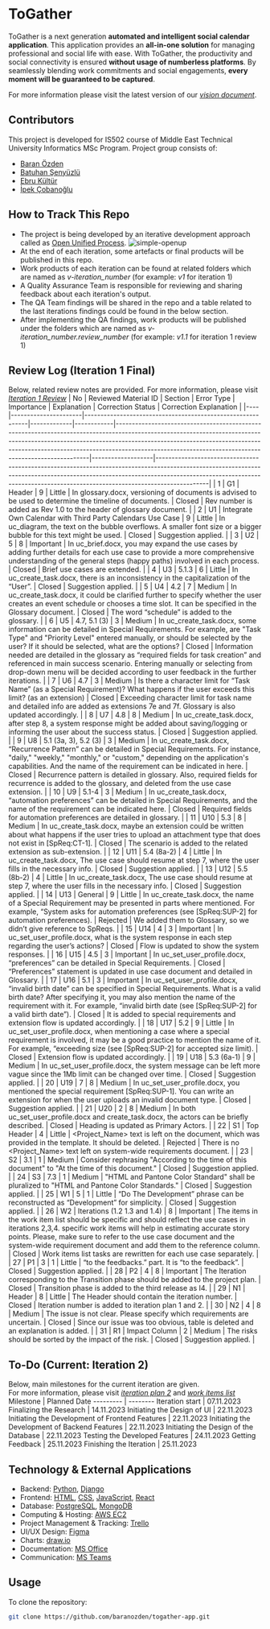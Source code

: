 # ToGather
ToGather is a next generation **automated and intelligent social calendar application**. 
This application provides an **all-in-one solution** for managing professional and social life with ease. 
With ToGather, the productivity and social connectivity is ensured **without usage of numberless platforms**. 
By seamlessly blending work commitments and social engagements, **every moment will be guaranteed to be captured**.

For more information please visit the latest version of our [*vision document*](./Iteration1Revised/docs/vision.docx).

## Contributors
This project is developed for IS502 course of Middle East Technical University Informatics MSc Program.
Project group consists of:
* [Baran Özden](https://github.com/baranozden)
* [Batuhan Şenyüzlü](https://github.com/BatSen)
* [Ebru Kültür](https://github.com/ebrukultur)
* [İpek Çobanoğlu](https://github.com/ipekcobanoglu)

## How to Track This Repo

* The project is being developed by an iterative development approach called as [Open Unified Process](https://www.utm.mx/~caff/doc/OpenUPWeb/).
   ![simple-openup](https://upload.wikimedia.org/wikipedia/commons/2/2c/Openup-basic_lifecycle.jpg)
* At the end of each iteration, some artefacts or final products will be published in this repo.
* Work products of each iteration can be found at related folders which are named as *v-iteration_number* (for example: *v1* for iteration 1)
* A Quality Assurance Team is responsible for reviewing and sharing feedback about each iteration's output.
* The QA Team findings will be shared in the repo and a table related to the last iterations findings could be found in the below section.
* After implementing the QA findings, work products will be published under the folders which are named as *v-iteration_number.review_number* (for example: *v1.1* for iteration 1 review 1)

## Review Log (Iteration 1 Final)
Below, related review notes are provided. For more information, please visit [*Iteration 1 Review*](./Iteration1Revised/docs/ToGather_REVIEW.docx)
| No | Reviewed Material ID | Section                                                    | Error Type  | Importance | Explanation                                                                                                                                                                                                                                                                                                    | Correction Status | Correction Explanation                                                                                                                                                                                                                                   |
|----|----------------------|------------------------------------------------------------|-------------|------------|----------------------------------------------------------------------------------------------------------------------------------------------------------------------------------------------------------------------------------------------------------------------------------------------------------------|-------------------|----------------------------------------------------------------------------------------------------------------------------------------------------------------------------------------------------------------------------------------------------------|
| 1  | G1                   | Header                                                     | 9           | Little     | In glossary.docx, versioning of documents is advised to be used to determine the timeline of documents.                                                                                                                                                                                                        | Closed            | Rev number is added as Rev 1.0 to the header of glossary document.                                                                                                                                                                                       |
| 2  | U1                   | Integrate Own Calendar with Third Party Calendars Use Case | 9           | Little     | In uc_diagram, the text on the bubble overflows. A smaller font size or a bigger bubble for this text might be used.                                                                                                                                                                                           | Closed            | Suggestion applied.                                                                                                                                                                                                                                      |
| 3  | U2                   | 5                                                          | 8           | Important  | In uc_brief.docx, you may expand the use cases by adding further details for each use case to provide a more comprehensive understanding of the general steps (happy paths) involved in each process.                                                                                                          | Closed            | Brief use cases are extended.                                                                                                                                                                                                                            |
| 4  | U3                   | 5.1.3                                                      | 6           | Little     | In uc_create_task.docx, there is an inconsistency in the capitalization of the “User”.                                                                                                                                                                                                                         | Closed            | Suggestion applied.                                                                                                                                                                                                                                      |
| 5  | U4                   | 4.2                                                        | 7           | Medium     | In uc_create_task.docx, it could be clarified further to specify whether the user creates an event schedule or chooses a time slot. It can be specified in the Glossary document.                                                                                                                              | Closed            | The word “schedule” is added to the glossary.                                                                                                                                                                                                            |
| 6  | U5                   | 4.7, 5.1 (3)                                               | 3           | Medium     | In uc_create_task.docx, some information can be detailed in Special Requirements. For example, are "Task Type" and "Priority Level" entered manually, or should be selected by the user? If it should be selected, what are the options?                                                                       | Closed            | Information needed are detailed in the glossary as “required fields for task creation” and referenced in main success scenario. Entering manually or selecting from drop-down menu will be decided according to user feedback in the further iterations. |
| 7  | U6                   | 4.7                                                        | 3           | Medium     | Is there a character limit for “Task Name” (as a Special Requirement)? What happens if the user exceeds this limit? (as an extension)                                                                                                                                                                          | Closed            | Exceeding character limit for task name and detailed info are added as extensions 7e and 7f. Glossary is also updated accordingly.                                                                                                                       |
| 8  | U7                   | 4.8                                                        | 8           | Medium     | In uc_create_task.docx, after step 8, a system response might be added about saving/logging or informing the user about the success status.                                                                                                                                                                    | Closed            | Suggestion applied.                                                                                                                                                                                                                                      |
| 9  | U8                   | 5.1 (3a, 3), 5.2 (3)                                       | 3           | Medium     | In uc_create_task.docx, “Recurrence Pattern” can be detailed in Special Requirements. For instance, "daily," "weekly," "monthly," or "custom," depending on the application's capabilities. And the name of the requirement can be indicated in here.                                                          | Closed            | Recurrence pattern is detailed in glossary. Also, required fields for recurrence is added to the glossary, and deleted from the use case extension.                                                                                                      |
| 10 | U9                   | 5.1-4                                                      | 3           | Medium     | In uc_create_task.docx, “automation preferences” can be detailed in Special Requirements, and the name of the requirement can be indicated here.                                                                                                                                                               | Closed            | Required fields for automation preferences are detailed in glossary.                                                                                                                                                                                     |
| 11 | U10                  | 5.3                                                        | 8           | Medium     | In uc_create_task.docx, maybe an extension could be written about what happens if the user tries to upload an attachment type that does not exist in [SpReq:CT-1].                                                                                                                                             | Closed            | The scenario is added to the related extension as sub-extension.                                                                                                                                                                                         |
| 12 | U11                  | 5.4 (8a-2)                                                 | 4           | Little     | In uc_create_task.docx,  The use case should resume at step 7, where the user fills in the necessary info.                                                                                                                                                                                                     | Closed            | Suggestion applied.                                                                                                                                                                                                                                      |
| 13 | U12                  | 5.5 (8b-2)                                                 | 4           | Little     | In uc_create_task.docx,  The use case should resume at step 7, where the user fills in the necessary info.                                                                                                                                                                                                     | Closed            | Suggestion applied.                                                                                                                                                                                                                                      |
| 14 | U13                  | General                                                    | 9           | Little     | In uc_create_task.docx, the name of a Special Requirement may be presented in parts where mentioned. For example, “System asks for automation preferences (see [SpReq:SUP-2] for automation preferences).                                                                                                      | Rejected          | We added them to Glossary, so we didn’t give reference to SpReqs.                                                                                                                                                                                        |
| 15 | U14                  | 4                                                          | 3           | Important  | In uc_set_user_profile.docx, what is the system response in each step regarding the user’s actions?                                                                                                                                                                                                            | Closed            | Flow is updated to show the system responses.                                                                                                                                                                                                            |
| 16 | U15                  | 4.5                                                        | 3           | Important  | In uc_set_user_profile.docx, “preferences” can be detailed in Special Requirements.                                                                                                                                                                                                                            | Closed            | “Preferences” statement is updated in use case document and detailed in Glossary.                                                                                                                                                                        |
| 17 | U16                  | 5.1                                                        | 3           | Important  | In uc_set_user_profile.docx, “invalid birth date” can be specified in Special Requirements. What is a valid birth date? After specifying it, you may also mention the name of the requirement with it. For example, “invalid birth date (see [SpReq:SUP-2]  for a valid birth date”).                          | Closed            | It is added to special requirements and extension flow is updated accordingly.                                                                                                                                                                           |
| 18 | U17                  | 5.2                                                        | 9           | Little     | In uc_set_user_profile.docx, when mentioning a case where a special requirement is involved, it may be a good practice to mention the name of it. For example, “exceeding size (see [SpReq:SUP-2]  for accepted size limit).                                                                                   | Closed            | Extension flow is updated accordingly.                                                                                                                                                                                                                   |
| 19 | U18                  | 5.3 (6a-1)                                                 | 9           | Medium     | In uc_set_user_profile.docx, the system message can be left more vague since the 1Mb limit can be changed over time.                                                                                                                                                                                           | Closed            | Suggestion applied.                                                                                                                                                                                                                                      |
| 20 | U19                  | 7                                                          | 8           | Medium     | In uc_set_user_profile.docx, you mentioned the special requirement [SpReq:SUP-1]. You can write an extension for when the user uploads an invalid document type.                                                                                                                                               | Closed            | Suggestion applied.                                                                                                                                                                                                                                      |
| 21 | U20                  | 2                                                          | 8           | Medium     | In both uc_set_user_profile.docx and create_task.docx, the actors can be briefly described.                                                                                                                                                                                                                    | Closed            | Heading is updated as Primary Actors.                                                                                                                                                                                                                    |
| 22 | S1                   | Top Header                                                 | 4           | Little     | <Project_Name> text is left on the document, which was provided in the template. It should be deleted.                                                                                                                                                                                                         | Rejected          | There is no <Project_Name> text left on system-wide requirements document.                                                                                                                                                                               |
| 23 | S2                   | 3.1                                                        | 1           | Medium     | Consider rephrasing "According to the time of this document" to "At the time of this document."                                                                                                                                                                                                                | Closed            | Suggestion applied.                                                                                                                                                                                                                                      |
| 24 | S3                   | 7.3                                                        | 1           | Medium     | "HTML and Pantone Color Standard" shall be pluralized to "HTML and Pantone Color Standards."                                                                                                                                                                                                                   | Closed            | Suggestion applied.                                                                                                                                                                                                                                      |
| 25 | W1                   | 5                                                          | 1           | Little     | “Do The Development” phrase can be reconstructed as “Development” for simplicity.                                                                                                                                                                                                                              | Closed            | Suggestion applied.                                                                                                                                                                                                                                      |
| 26 | W2                   | Iterations (1.2 1.3 and 1.4)                               | 8           | Important  | The items in the work item list should be specific and should reflect the use cases in iterations 2,3,4. specific work items will help in estimating accurate story points. Please, make sure to refer to the use case document and the system-wide requirement document and add them to the reference column. | Closed            | Work items list tasks are rewritten for each use case separately.                                                                                                                                                                                        |
| 27 | P1                   | 3                                                          | 1           | Little     | “to the feedbacks.” part. It is “to the feedback”.                                                                                                                                                                                                                                                             | Closed            | Suggestion applied.                                                                                                                                                                                                                                      |
| 28 | P2                   | 4                                                          | 8           | Important  | The Iteration corresponding to the Transition phase should be added to the project plan.                                                                                                                                                                                                                       | Closed            | Transition phase is added to the third release as I4.                                                                                                                                                                                                    |
| 29 | N1                   | Header                                                     | 8           | Little     | The Header should contain the iteration number.                                                                                                                                                                                                                                                                | Closed            | Iteration number is added to iteration plan 1 and 2.                                                                                                                                                                                                     |
| 30 | N2                   | 4                                                          | 8           | Medium     | The issue is not clear. Please specify which requirements are uncertain.                                                                                                                                                                                                                                       | Closed            | Since our issue was too obvious, table is deleted and an explanation is added.                                                                                                                                                                           |
| 31 | R1                   | Impact Column                                              | 2           | Medium     | The risks should be sorted by the impact of the risk.                                                                                                                                                                                                                                                          | Closed            | Suggestion applied.                                                                                                                                                                                                                                      |

## To-Do (Current: Iteration 2)
Below, main milestones for the current iteration are given.  
For more information, please visit [*iteration plan 2*](./Iteration1Revised/docs/iteration_plan_2.docx) and [*work items list*](./Iteration1Revised/docs/work_items_list.xls)
Milestone | Planned Date
--------- | --------
Iteration start | 07.11.2023
Finalizing the Research | 14.11.2023
Initiating the Design of UI | 22.11.2023
Initiating the Development of Frontend Features | 22.11.2023
Initiating the Development of Backend Features | 22.11.2023
Initiating the Design of the Database | 22.11.2023
Testing the Developed Features | 24.11.2023
Getting Feedback | 25.11.2023
Finishing the Iteration | 25.11.2023


## Technology & External Applications
* Backend: [Python](https://www.python.org/), [Django](https://www.djangoproject.com/)
* Frontend: [HTML](https://developer.mozilla.org/en-US/docs/Web/HTML), [CSS](https://developer.mozilla.org/en-US/docs/Web/CSS), [JavaScript](https://developer.mozilla.org/en-US/docs/Web/JavaScript), [React](https://react.dev/)
* Database: [PostgreSQL](https://www.postgresql.org/), [MongoDB](https://www.mongodb.com/)
* Computing & Hosting: [AWS EC2](https://aws.amazon.com/ec2/)
* Project Management & Tracking: [Trello](https://trello.com/)
* UI/UX Design: [Figma](https://www.figma.com/)
* Charts: [draw.io](https://app.diagrams.net/)
* Documentation: [MS Office](https://www.microsoft.com/microsoft-365/microsoft-office)
* Communication: [MS Teams](https://www.microsoft.com/microsoft-teams/group-chat-software)

## Usage
To clone the repository:
```bash
git clone https://github.com/baranozden/togather-app.git
```
